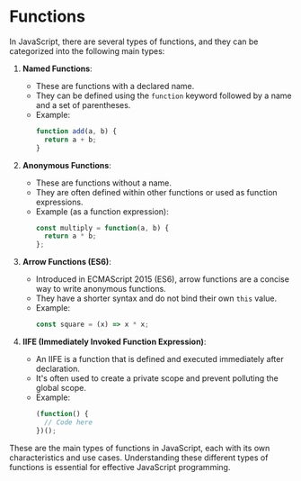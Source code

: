 # Functions
In JavaScript, there are several types of functions, and they can be categorized into the following main types:

1. **Named Functions**:
   - These are functions with a declared name.
   - They can be defined using the `function` keyword followed by a name and a set of parentheses.
   - Example:
     ```javascript
     function add(a, b) {
       return a + b;
     }
     ```

2. **Anonymous Functions**:
   - These are functions without a name.
   - They are often defined within other functions or used as function expressions.
   - Example (as a function expression):
     ```javascript
     const multiply = function(a, b) {
       return a * b;
     };
     ```

3. **Arrow Functions (ES6)**:
   - Introduced in ECMAScript 2015 (ES6), arrow functions are a concise way to write anonymous functions.
   - They have a shorter syntax and do not bind their own `this` value.
   - Example:
     ```javascript
     const square = (x) => x * x;
     ```

4. **IIFE (Immediately Invoked Function Expression)**:
   - An IIFE is a function that is defined and executed immediately after declaration.
   - It's often used to create a private scope and prevent polluting the global scope.
   - Example:
     ```javascript
     (function() {
       // Code here
     })();
     ```

These are the main types of functions in JavaScript, each with its own characteristics and use cases. Understanding these different types of functions is essential for effective JavaScript programming.